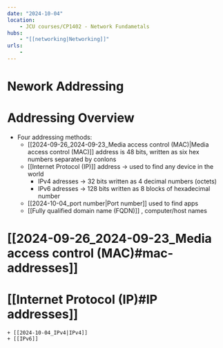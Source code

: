 ```yaml
---
date: "2024-10-04"
location: 
    - JCU courses/CP1402 - Network Fundametals
hubs: 
    - "[[networking|Networking]]"
urls:
    - 
---
```


# Nework Addressing
# Addressing Overview
- Four addressing methods:
    + [[2024-09-26_2024-09-23_Media access control (MAC)|Media access control (MAC)]] address is 48 bits, written as six hex numbers separated by conlons
    + [[Internet Protocol (IP)]] address -> used to find any device in the world
        + IPv4 adresses -> 32 bits written as 4 decimal numbers (octets)
        + IPv6 adresses -> 128 bits written as 8 blocks of hexadecimal number
    + [[2024-10-04_port number|Port number]] used to find apps
    + [[Fully qualified domain name (FQDN)]] , computer/host names 

# [[2024-09-26_2024-09-23_Media access control (MAC)#mac-addresses]]
# [[Internet Protocol (IP)#IP addresses]]
    + [[2024-10-04_IPv4|IPv4]]
    + [[IPv6]]
